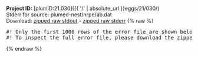 **Project ID:** [plumID:21.030]({{ '/' | absolute_url }}eggs/21/030/)  
Stderr for source:  plumed-nest/nrpe/ab.dat   
Download: [zipped raw stdout](ab.dat.plumed_master.stdout.txt.zip) - [zipped raw stderr](ab.dat.plumed_master.stderr.txt.zip) 
{% raw %}
<pre>
#! Only the first 1000 rows of the error file are shown below
#! To inspect the full error file, please download the zipped raw stderr file above
</pre>
{% endraw %}
